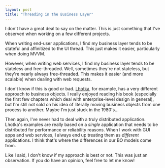 ```yaml
---
layout: post
title: "Threading in the Business Layer"
---
```

I don't have a great deal to say on the matter. This is just something that I've observed when working on a few different projects.

When writing end-user applications, I find my business layer tends to be stateful and affinitized to the UI thread. This just makes it easier, particularly when doing MVVM.

However, when writing web services, I find my business layer tends to be stateless and free-threaded. Well, sometimes they're not stateless, but they're nearly always free-threaded. This makes it easier (and more scalable) when dealing with web requests.

I don't know if this is good or bad. [Lhotka](http://www.amazon.com/gp/product/1430210192?ie=UTF8&tag=stepheclearys-20&linkCode=as2&camp=1789&creative=390957&creativeASIN=1430210192), for example, has a very different approach to business objects. I really enjoyed reading his book (especially the first few chapters which deal with enterprise-level design in general), but I'm still not sold on his idea of literally moving business objects from one process to another. Maybe I'm just stuck in the 1980's...

Then again, I've never had to deal with a truly distributed application. Lhotka's examples are really based on a _single_ application that needs to be distributed for performance or reliability reasons. When I work with GUI apps and web services, I always end up treating them as _different_ applications. I think that's where the differences in our BO models come from.

Like I said, I don't know if my approach is best or not. This was just an observation. If you do have an opinion, feel free to let me know!

